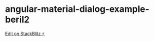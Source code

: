 # angular-material-dialog-example-beril2

[Edit on StackBlitz ⚡️](https://stackblitz.com/edit/angular-material-dialog-example-beril2)